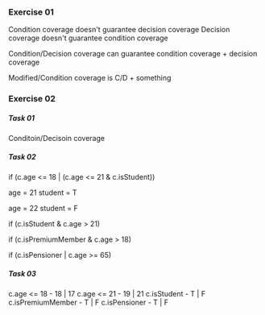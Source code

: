 ### Exercise 01

Condition coverage doesn't guarantee decision coverage
Decision coverage doesn't guarantee condition coverage

Condition/Decision coverage can guarantee condition coverage + decision coverage

Modified/Condition coverage is C/D + something

### Exercise 02

##### Task 01

Conditoin/Decisoin coverage

##### Task 02

if (c.age <= 18 | (c.age <= 21 & c.isStudent))

age = 21
student = T

age = 22
student = F

if (c.isStudent & c.age > 21)

if (c.isPremiumMember & c.age > 18)

if (c.isPensioner | c.age >= 65)


##### Task 03

c.age <= 18  - 18 | 17
c.age <= 21 -  19 | 21
c.isStudent - T | F
c.isPremiumMember - T | F
c.isPensioner - T | F
